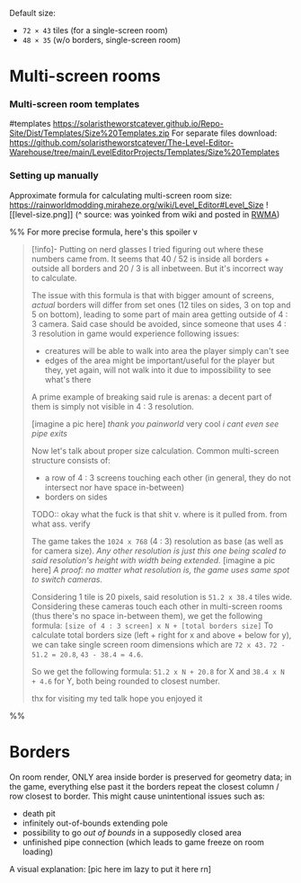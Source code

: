 Default size:
- `72 × 43` tiles (for a single-screen room)
- `48 × 35` (w/o borders, single-screen room)

# Multi-screen rooms
### Multi-screen room templates
#templates
https://solaristheworstcatever.github.io/Repo-Site/Dist/Templates/Size%20Templates.zip
For separate files download:
https://github.com/solaristheworstcatever/The-Level-Editor-Warehouse/tree/main/LevelEditorProjects/Templates/Size%20Templates

### Setting up manually
Approximate formula for calculating multi-screen room size:
https://rainworldmodding.miraheze.org/wiki/Level_Editor#Level_Size
![[level-size.png]]
 (^ source: was yoinked from wiki and posted in [RWMA](https://discord.com/channels/1083481230839922688/1083506128010358915/1217925887518048296))

%%
For more precise formula, here's this spoiler v
> [!info]- Putting on nerd glasses
> I tried figuring out where these numbers came from.
> It seems that 40 / 52 is inside all borders + outside all borders
> and 20 / 3 is all inbetween.
> But it's incorrect way to calculate.
>
> The issue with this formula is that with bigger amount of screens, *actual* borders will differ from set ones (12 tiles on sides, 3 on top and 5 on bottom), leading to some part of main area getting outside of 4 : 3 camera.
> Said case should be avoided, since someone that uses 4 : 3 resolution in game would experience following issues:
> - creatures will be able to walk into area the player simply can't see
> - edges of the area might be important/useful for the player but they, yet again, will not walk into it due to impossibility to see what's there
>
> A prime example of breaking said rule is arenas: a decent part of them is simply not visible in 4 : 3 resolution.
>
> \[imagine a pic here]
> *thank you painworld* very cool
> *i cant even see pipe exits*
>
> Now let's talk about proper size calculation.
> Common multi-screen structure consists of:
> - a row of 4 : 3 screens touching each other (in general, they do not intersect nor have space in-between)
> - borders on sides
>
>
> TODO:: okay what the fuck is that shit v. where is it pulled from. from what ass.
> verify
>
> The game takes the `1024 x 768` (4 : 3) resolution as base (as well as for camera size). *Any other resolution is just this one being scaled to said resolution's height with width being extended.*
> \[imagine a pic here]
> *A proof: no matter what resolution is, the game uses same spot to switch cameras.*
>
> Considering 1 tile is 20 pixels, said resolution is `51.2 x 38.4` tiles wide.
> Considering these cameras touch each other in multi-screen rooms (thus there's no space in-between them), we get the following formula:
> `[size of 4 : 3 screen] x N + [total borders size]`
> To calculate total borders size (left + right for x and above + below for y), we can take single screen room dimensions which are `72 x 43.`
> `72 - 51.2 = 20.8`, `43 - 38.4 = 4.6`.
>
> So we get the following formula:
> `51.2 x N + 20.8` for X
> and
> `38.4 x N + 4.6` for Y,
> both being rounded to closest number.
>
> thx for visiting my ted talk hope you enjoyed it

%%
# Borders

On room render, ONLY area inside border is preserved for geometry data; in the game, everything else past it the borders repeat the closest column / row closest to border.
This might cause unintentional issues such as:
- death pit
- infinitely out-of-bounds extending pole
- possibility to go *out of bounds* in a supposedly closed area
- unfinished pipe connection (which leads to game freeze on room loading)

A visual explanation:
\[pic here im lazy to put it here rn]